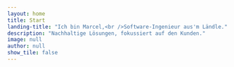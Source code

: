 ```yaml
---
layout: home
title: Start
landing-title: "Ich bin Marcel,<br />Software-Ingenieur aus'm Ländle."
description: "Nachhaltige Lösungen, fokussiert auf den Kunden."
image: null
author: null
show_tile: false
---
```



